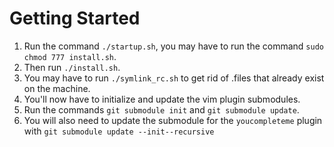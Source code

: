 # Getting Started

1. Run the command `./startup.sh`, you may have to run the command `sudo chmod 777 install.sh`.
2. Then run `./install.sh`.
3. You may have to run `./symlink_rc.sh` to get rid of .files that already exist on the machine.
4. You'll now have to initialize and update the vim plugin submodules.
5. Run the commands `git submodule init` and `git submodule update`.
6. You will also need to update the submodule for the `youcompleteme` plugin with `git submodule update --init--recursive`

